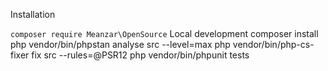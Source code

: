 Installation

```composer require Meanzar\OpenSource```
Local development
composer install
 php vendor/bin/phpstan analyse src --level=max
php vendor/bin/php-cs-fixer fix src --rules=@PSR12
php vendor/bin/phpunit tests
